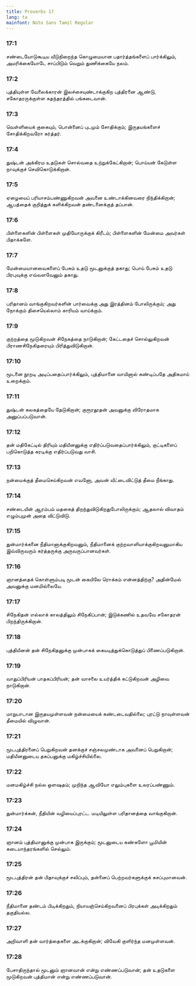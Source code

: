 ```yaml
---
title: Proverbs 17
lang: ta
mainfont: Noto Sans Tamil Regular
---
```


###  17:1

சண்டையோடுகூடிய வீடுநிறைந்த கொழுமையான பதார்த்தங்களைப் பார்க்கிலும், அமரிக்கையோடே சாப்பிடும் வெறும் துணிக்கையே நலம்.

###  17:2

புத்தியுள்ள வேலைக்காரன் இலச்சையுண்டாக்குகிற புத்திரனை ஆண்டு, சகோதரருக்குள்ள சுதந்தரத்தில் பங்கடைவான்.

###  17:3

வெள்ளியைக் குகையும், பொன்னைப் புடமும் சோதிக்கும்; இருதயங்களைச் சோதிக்கிறவரோ கர்த்தர்.

###  17:4

துஷ்டன் அக்கிரம உதடுகள் சொல்வதை உற்றுக்கேட்கிறான்; பொய்யன் கேடுள்ள நாவுக்குச் செவிகொடுக்கிறான்.

###  17:5

ஏழையைப் பரியாசம்பண்ணுகிறவன் அவனை உண்டாக்கினவரை நிந்திக்கிறான்; ஆபத்தைக் குறித்துக் களிக்கிறவன் தண்டனைக்குத் தப்பான்.

###  17:6

பிள்ளைகளின் பிள்ளைகள் முதியோருக்குக் கிரீடம்; பிள்ளைகளின் மேன்மை அவர்கள் பிதாக்களே.

###  17:7

மேன்மையானவைகளைப் பேசும் உதடு மூடனுக்குத் தகாது; பொய் பேசும் உதடு பிரபுவுக்கு எவ்வளவேனும் தகாது.

###  17:8

பரிதானம் வாங்குகிறவர்களின் பார்வைக்கு அது இரத்தினம் போலிருக்கும்; அது நோக்கும் திசையெல்லாம் காரியம் வாய்க்கும்.

###  17:9

குற்றத்தை மூடுகிறவன் சிநேகத்தை நாடுகிறான்; கேட்டதைச் சொல்லுகிறவன் பிராணசிநேகிதரையும் பிரித்துவிடுகிறான்.

###  17:10

மூடனை நூறடி அடிப்பதைப்பார்க்கிலும், புத்திமானை வாயினால் கண்டிப்பதே அதிகமாய் உறைக்கும்.

###  17:11

துஷ்டன் கலகத்தையே தேடுகிறான்; குரூரதூதன் அவனுக்கு விரோதமாக அனுப்பப்படுவான்.

###  17:12

தன் மதிகேட்டில் திரியும் மதியீனனுக்கு எதிர்ப்படுவதைப்பார்க்கிலும், குட்டிகளைப் பறிகொடுத்த கரடிக்கு எதிர்ப்படுவது வாசி.

###  17:13

நன்மைக்குத் தீமைசெய்கிறவன் எவனோ, அவன் வீட்டைவிட்டுத் தீமை நீங்காது.

###  17:14

சண்டையின் ஆரம்பம் மதகைத் திறந்துவிடுகிறதுபோலிருக்கும்; ஆதலால் விவாதம் எழும்புமுன் அதை விட்டுவிடு.

###  17:15

துன்மார்க்கனை நீதிமானாக்குகிறவனும், நீதிமானைக் குற்றவாளியாக்குகிறவனுமாகிய இவ்விருவரும் கர்த்தருக்கு அருவருப்பானவர்கள்.

###  17:16

ஞானத்தைக் கொள்ளும்படி மூடன் கையிலே ரொக்கம் என்னத்திற்கு? அதின்மேல் அவனுக்கு மனமில்லையே.

###  17:17

சிநேகிதன் எல்லாக் காலத்திலும் சிநேகிப்பான்; இடுக்கணில் உதவவே சகோதரன் பிறந்திருக்கிறான்.

###  17:18

புத்தியீனன் தன் சிநேகிதனுக்கு முன்பாகக் கையடித்துக்கொடுத்துப் பிணைப்படுகிறான்.

###  17:19

வாதுப்பிரியன் பாதகப்பிரியன்; தன் வாசலை உயர்த்திக் கட்டுகிறவன் அழிவை நாடுகிறான்.

###  17:20

மாறுபாடான இருதயமுள்ளவன் நன்மையைக் கண்டடைவதில்லை; புரட்டு நாவுள்ளவன் தீமையில் விழுவான்.

###  17:21

மூடபுத்திரனைப் பெறுகிறவன் தனக்குச் சஞ்சலமுண்டாக அவனைப் பெறுகிறான்; மதியீனனுடைய தகப்பனுக்கு மகிழ்ச்சியில்லை.

###  17:22

மனமகிழ்ச்சி நல்ல ஒளஷதம்; முறிந்த ஆவியோ எலும்புகளை உலரப்பண்ணும்.

###  17:23

துன்மார்க்கன், நீதியின் வழியைப்புரட்ட. மடியிலுள்ள பரிதானத்தை வாங்குகிறான்.

###  17:24

ஞானம் புத்திமானுக்கு முன்பாக இருக்கும்; மூடனுடைய கண்களோ பூமியின் கடையாந்தரங்களில் செல்லும்.

###  17:25

மூடபுத்திரன் தன் பிதாவுக்குச் சலிப்பும், தன்னைப் பெற்றவர்களுக்குக் கசப்புமானவன்.

###  17:26

நீதிமானை தண்டம் பிடிக்கிறதும், நியாயஞ்செய்கிறவனைப் பிரபுக்கள் அடிக்கிறதும் தகுதியல்ல.

###  17:27

அறிவாளி தன் வார்த்தைகளை அடக்குகிறான்; விவேகி குளிர்ந்த மனமுள்ளவன்.

###  17:28

பேசாதிருந்தால் மூடனும் ஞானவான் என்று எண்ணப்படுவான்; தன் உதடுகளை மூடுகிறவன் புத்திமான் என்று எண்ணப்படுவான்.

